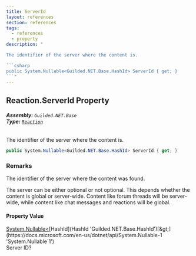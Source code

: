 ```yaml
---
title: ServerId
layout: references
section: references
tags:
  - references
  - property
description: "

The identifier of the server where the content is.

```csharp
public System.Nullable<Guilded.NET.Base.HashId> ServerId { get; }
```"
---
```


## Reaction.ServerId Property
###### **Assembly:** `Guilded.NET.Base`<br/>**Type:** [`Reaction`](Reaction 'Guilded.NET.Base.Content.Reaction')

The identifier of the server where the content is.

```csharp
public System.Nullable<Guilded.NET.Base.HashId> ServerId { get; }
```

### Remarks
  
The identifier of the server where the content was found.  
  
The server can be either optional or not optional. This depends whether the content is global or server-wide. Content like forum threads will be server-wide, while content like chat messages and reactions will be global.

#### Property Value
[System.Nullable&lt;](https://docs.microsoft.com/en-us/dotnet/api/System.Nullable-1 'System.Nullable`1')[HashId](HashId 'Guilded.NET.Base.HashId')[&gt;](https://docs.microsoft.com/en-us/dotnet/api/System.Nullable-1 'System.Nullable`1')  
Server ID?